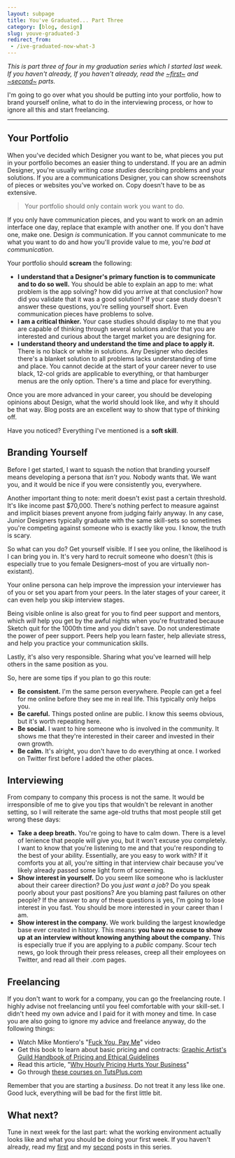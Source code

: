 ```yaml
---
layout: subpage
title: You've Graduated... Part Three
category: [blog, design]
slug: youve-graduated-3
redirect_from: 
 - /ive-graduated-now-what-3
---
```

*This is part three of four in my graduation series which I started last week. If you haven't already, If you haven't already, read the <a href="http://helentran.com/ive-graduated-now-what-1">~first~</a> and <a href="http://helentran.com/ive-graduated-now-what-2">~second~</a> parts.*

I'm going to go over what you should be putting into your portfolio, how to brand yourself online, what to do in the interviewing process, or how to ignore all this and start freelancing.

<hr class="small">

## Your Portfolio

When you've decided which Designer you want to be, what pieces you put in your portfolio becomes an easier thing to understand. If you are an admin Designer, you're usually writing *case studies* describing problems and your solutions. If you are a communications Designer, you can show screenshots of pieces or websites you've worked on. Copy doesn't have to be as extensive.

<blockquote class="large">
<p>Your portfolio should only contain work you want to do.</p>
</blockquote>

If you only have communication pieces, and you want to work on an admin interface one day, replace that example with another one. If you don't have one, make one. Design *is* communication. If you cannot communicate to me what you want to do and how you'll provide value to me, you're *bad at communication*.

Your portfolio should **scream** the following:

- **I understand that a Designer's primary function is to communicate and to do so well.** You should be able to explain an app to me: what problem is the app solving? how did you arrive at that conclusion? how did you validate that it was a good solution? If your case study doesn't answer these questions, you're selling yourself short. Even communication pieces have problems to solve.
- **I am a critical thinker.** Your case studies should display to me that you are capable of thinking through several solutions and/or that you are interested and curious about the target market you are designing for.
- **I understand theory and understand the time and place to apply it.** There is no black or white in solutions. Any Designer who decides there's a blanket solution to all problems lacks understanding of time and place. You cannot decide at the start of your career never to use black, 12-col grids are applicable to everything, or that hamburger menus are the only option. There's a time and place for everything.

Once you are more advanced in your career, you should be developing opinions about Design, what the world should look like, and why it should be that way. Blog posts are an excellent way to show that type of thinking off.

Have you noticed? Everything I've mentioned is a **soft skill**. 

## Branding Yourself

Before I get started, I want to squash the notion that branding yourself means developing a persona that *isn't you.* Nobody wants that. We want you, and it would be nice if you were consistently you, everywhere.

Another important thing to note: merit doesn't exist past a certain threshold. It's like income past $70,000. There's nothing perfect to measure against and implicit biases prevent anyone from judging fairly anyway. In any case, Junior Designers typically graduate with the same skill-sets so sometimes you're competing against someone who is exactly like you. I know, the truth is scary. 

So what can you do? Get yourself visible. If I see you online, the likelihood is I can bring you in. It's very hard to recruit someone who doesn't (this is especially true to you female Designers–most of you are virtually non-existant). 

Your online persona can help improve the impression your interviewer has of you or set you apart from your peers. In the later stages of your career, it can even help you skip interview stages. 

Being visible online is also great for you to find peer support and mentors, which *will* help you get by the awful nights when you're frustrated because Sketch quit for the 1000th time and you didn't save. Do not underestimate the power of peer support. Peers help you learn faster, help alleviate stress, and help you practice your communication skills.

Lastly, it's also very responsible. Sharing what you've learned will help others in the same position as you.

So, here are some tips if you plan to go this route:

- **Be consistent.** I'm the same person everywhere. People can get a feel for me online before they see me in real life. This typically only helps you.
- **Be careful.** Things posted online are public. I know this seems obvious, but it's worth repeating here.
- **Be social.** I want to hire someone who is involved in the community. It shows me that they're interested in their career and invested in their own growth.
- **Be calm.** It's alright, you don't have to do everything at once. I worked on Twitter first before I added the other places.

## Interviewing

From company to company this process is not the same. It would be irresponsible of me to give you tips that wouldn't be relevant in another setting, so I will reiterate the same age-old truths that most people still get wrong these days:

- **Take a deep breath.** You're going to have to calm down. There is a level of lenience that people will give you, but it won't excuse you completely. I want to know that you're listening to me and that you're responding to the best of your ability. Essentially, are you easy to work with? If it comforts you at all, you're sitting in that interview chair because you've likely already passed some light form of screening.
- **Show interest in yourself.** Do you seem like someone who is lackluster about their career direction? Do you *just want a job*? Do you speak poorly about your past positions? Are you blaming past failures on other people? If the answer to any of these questions is yes, I'm going to lose interest in you fast. You should be more interested in your career than I am.
- **Show interest in the company.** We work building the largest knowledge base ever created in history. This means: **you have no excuse to show up at an interview without knowing anything about the company.** This is especially true if you are applying to a *public* company. Scour tech news, go look through their press releases, creep all their employees on Twitter, and read all their .com pages.

## Freelancing

If you don't want to work for a company, you can go the freelancing route. I highly advise not freelancing until you feel comfortable with your skill-set. I didn't heed my own advice and I paid for it with money and time. In case you are also going to ignore my advice and freelance anyway, do the following things:

- Watch Mike Montiero's "[Fuck You, Pay Me](https://creativemornings.com/talks/mike-monteiro--2/1)" video
- Get this book to learn about basic pricing and contracts: [Graphic Artist's Guild Handbook of Pricing and Ethical Guidelines](https://www.amazon.com/gp/product/0932102166/ref=as_li_tl?ie=UTF8&camp=1789&creative=9325&creativeASIN=0932102166&linkCode=as2&tag=heltraprodes-20&linkId=bf0d613a647587bb8184bf35ad2103a2)
- Read this article, "[Why Hourly Pricing Hurts Your Business](https://medium.com/the-apartment/why-hourly-pricing-hurts-your-business-d5ac813ef50d#.666xfm5h2)"
- Go through [these courses on TutsPlus.com](http://tutsplus.com)

Remember that you are starting a *business*. Do not treat it any less like one. Good luck, everything will be bad for the first little bit.

## What next?

Tune in next week for the last part: what the working environment actually looks like and what you should be doing your first week. If you haven't already, read my [first](http://helentran.com/ive-graduated-now-what-1) and my [second](http://helentran.com/ive-graduated-now-what-2) posts in this series.
